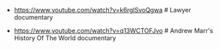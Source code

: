 

* https://www.youtube.com/watch?v=k6rglSvoQgwa # Lawyer documentary

* https://www.youtube.com/watch?v=q13WCTOFJvo # Andrew Marr's History Of   The World  documentary
